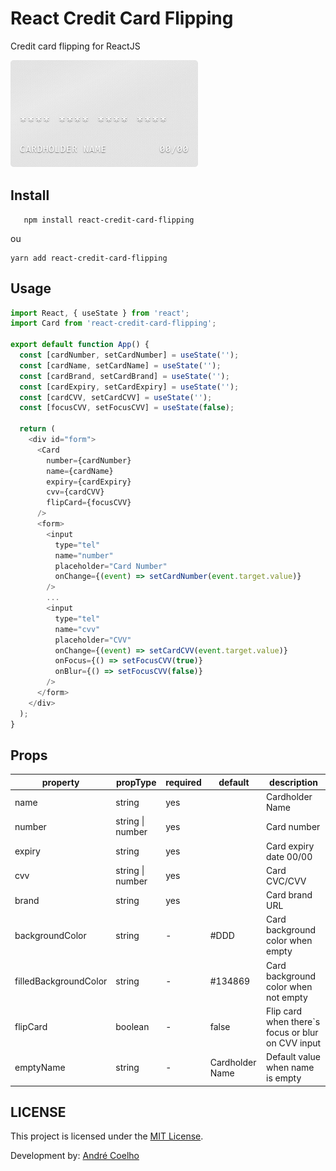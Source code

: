 # React Credit Card Flipping

Credit card flipping for ReactJS

![Demo](demo.gif)

## Install

```shell
   npm install react-credit-card-flipping
```

ou

```shell
yarn add react-credit-card-flipping
```

## Usage

```js
import React, { useState } from 'react';
import Card from 'react-credit-card-flipping';

export default function App() {
  const [cardNumber, setCardNumber] = useState('');
  const [cardName, setCardName] = useState('');
  const [cardBrand, setCardBrand] = useState('');
  const [cardExpiry, setCardExpiry] = useState('');
  const [cardCVV, setCardCVV] = useState('');
  const [focusCVV, setFocusCVV] = useState(false);

  return (
    <div id="form">
      <Card
        number={cardNumber}
        name={cardName}
        expiry={cardExpiry}
        cvv={cardCVV}
        flipCard={focusCVV}
      />
      <form>
        <input
          type="tel"
          name="number"
          placeholder="Card Number"
          onChange={(event) => setCardNumber(event.target.value)}
        />
        ...
        <input
          type="tel"
          name="cvv"
          placeholder="CVV"
          onChange={(event) => setCardCVV(event.target.value)}
          onFocus={() => setFocusCVV(true)}
          onBlur={() => setFocusCVV(false)}
        />
      </form>
    </div>
  );
}
```

## Props

| property              | propType         | required | default         | description                                        |
|-----------------------|------------------|----------|-----------------|----------------------------------------------------|
| name                  | string           | yes      |                 | Cardholder Name                                    |
| number                | string \| number | yes      |                 | Card number                                        |
| expiry                | string           | yes      |                 | Card expiry date 00/00                             |
| cvv                   | string \| number | yes      |                 | Card CVC/CVV                                       |
| brand                 | string           | yes      |                 | Card brand URL                                     |
| backgroundColor       | string           | \-       | \#DDD           | Card background color when empty                   |
| filledBackgroundColor | string           | \-       | \#134869        | Card background color when not empty               |
| flipCard              | boolean          | \-       | false           | Flip card when there\`s focus or blur on CVV input |
| emptyName             | string           | \-       | Cardholder Name |  Default value when name is empty                  |


## LICENSE

This project is licensed under the [MIT License](https://opensource.org/licenses/MIT).

Development by: [André Coelho](https://github.com/avrcoelho)
